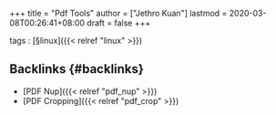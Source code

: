 +++
title = "Pdf Tools"
author = ["Jethro Kuan"]
lastmod = 2020-03-08T00:26:41+08:00
draft = false
+++

tags
: [§linux]({{< relref "linux" >}})


## Backlinks {#backlinks}

-   [PDF Nup]({{< relref "pdf_nup" >}})
-   [PDF Cropping]({{< relref "pdf_crop" >}})
